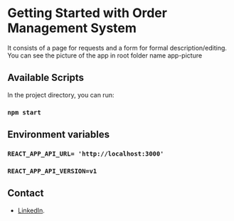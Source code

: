# Getting Started with Order Management System

It consists of a page for requests and a form for formal description/editing.
You can see the picture of the app in root folder name app-picture

## Available Scripts

In the project directory, you can run:

### `npm start`

## Environment variables

### `REACT_APP_API_URL= 'http://localhost:3000'`
### `REACT_APP_API_VERSION=v1`




## Contact

- [LinkedIn](https://www.linkedin.com/in/suchanon-jaiwang-3b3606232/).

